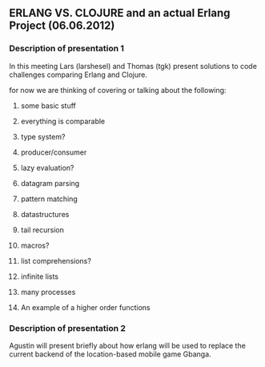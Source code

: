 ## ERLANG VS. CLOJURE and an actual Erlang Project (06.06.2012)

### Description of presentation 1

In this meeting Lars (larshesel) and Thomas (tgk) present solutions to
code challenges comparing Erlang and Clojure. 

for now we are thinking of covering or talking about the following:

1. some basic stuff

2. everything is comparable

3. type system?

4. producer/consumer

5. lazy evaluation?

6. datagram parsing

7. pattern matching

8. datastructures

9. tail recursion

10. macros?

11. list comprehensions?

12. infinite lists

13. many processes

14. An example of a higher order functions

### Description of presentation 2

Agustin will present briefly about how erlang will be used to replace
the current backend of the location-based mobile game Gbanga.

	


